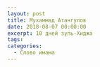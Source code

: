 ```yaml
---
layout: post
title: Мухаммад Атангулов
date: 2018-08-07 00:00:00
excerpt: 10 дней зуль-Хиджа
tags:
categories:
  - Слово имама
---
```

